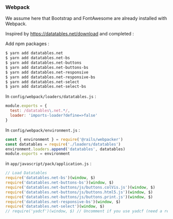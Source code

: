 ### Webpack

We assume here that Bootstrap and FontAwesome are already installed with Webpack.

Inspired by https://datatables.net/download and completed :

Add npm packages :

```sh
$ yarn add datatables.net
$ yarn add datatables.net-bs
$ yarn add datatables.net-buttons
$ yarn add datatables.net-buttons-bs
$ yarn add datatables.net-responsive
$ yarn add datatables.net-responsive-bs
$ yarn add datatables.net-select
$ yarn add datatables.net-select-bs
```

In `config/webpack/loaders/datatables.js` :

```js
module.exports = {
  test: /datatables\.net.*/,
  loader: 'imports-loader?define=>false'
}
```

In `config/webpack/environment.js` :

```js
const { environment } = require('@rails/webpacker')
const datatables = require('./loaders/datatables')
environment.loaders.append('datatables', datatables)
module.exports = environment
```

in `app/javascript/pack/application.js` :

```js
// Load Datatables
require('datatables.net-bs')(window, $)
require('datatables.net-buttons-bs')(window, $)
require('datatables.net-buttons/js/buttons.colVis.js')(window, $)
require('datatables.net-buttons/js/buttons.html5.js')(window, $)
require('datatables.net-buttons/js/buttons.print.js')(window, $)
require('datatables.net-responsive-bs')(window, $)
require('datatables.net-select')(window, $)
// require('yadcf')(window, $) // Uncomment if you use yadcf (need a recent version of yadcf)
```
